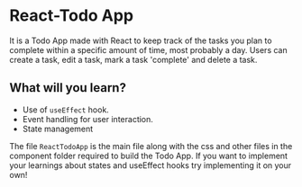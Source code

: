 # React-Todo App

It is a Todo App made with React to keep track of the tasks you plan to complete within a specific amount of time, most probably a day. Users can create a task, edit a task, mark a task 'complete' and delete a task.

## What will you learn?

- Use of `useEffect` hook.
- Event handling for user interaction.
- State management

The file `ReactTodoApp` is the main file along with the css and other files in the component folder required to build the Todo App.
If you want to implement your learnings about states and useEffect hooks try implementing it on your own!
